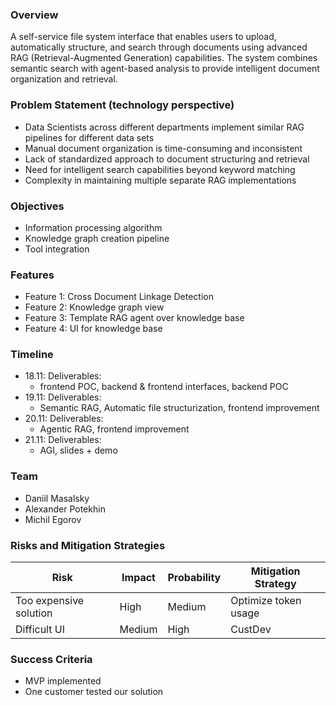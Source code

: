 ### Overview
A self-service file system interface that enables users to upload, automatically structure, and search through documents using advanced RAG (Retrieval-Augmented Generation) capabilities. The system combines semantic search with agent-based analysis to provide intelligent document organization and retrieval.

###  Problem Statement (technology perspective)
- Data Scientists across different departments implement similar RAG pipelines for different data sets
- Manual document organization is time-consuming and inconsistent
- Lack of standardized approach to document structuring and retrieval
- Need for intelligent search capabilities beyond keyword matching
- Complexity in maintaining multiple separate RAG implementations

### Objectives
- Information processing algorithm
- Knowledge graph creation pipeline 
- Tool integration

### Features
- Feature 1: Cross Document Linkage Detection
- Feature 2: Knowledge graph view
- Feature 3: Template RAG agent over knowledge base
- Feature 4: UI for knowledge base

### Timeline
- 18.11: Deliverables:
  - frontend POC, backend & frontend interfaces, backend POC
- 19.11: Deliverables:
  - Semantic RAG, Automatic file structurization, frontend improvement 
- 20.11: Deliverables:
  - Agentic RAG, frontend improvement 
- 21.11: Deliverables:
  - AGI, slides + demo
### Team
- Daniil Masalsky
- Alexander Potekhin
- Michil Egorov

### Risks and Mitigation Strategies

| Risk                   | Impact | Probability | Mitigation Strategy  |
|------------------------| ------ | ----------- |----------------------|
| Too expensive solution | High | Medium | Optimize token usage |
| Difficult UI           | Medium | High | CustDev              |

### Success Criteria
- MVP implemented
- One customer tested our solution
